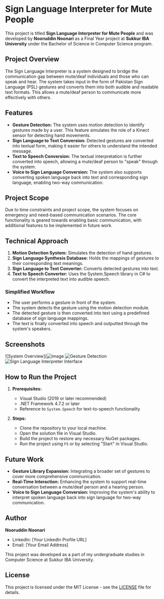 # Sign Language Interpreter for Mute People

This project is titled **Sign Language Interpreter for Mute People** and was developed by **Nooruddin Noonari** as a Final Year project at **Sukkur IBA University** under the Bachelor of Science in Computer Science program.

## Project Overview

The Sign Language Interpreter is a system designed to bridge the communication gap between mute/deaf individuals and those who can speak and hear. The system takes input in the form of Pakistan Sign Language (PSL) gestures and converts them into both audible and readable text formats. This allows a mute/deaf person to communicate more effectively with others.

## Features

- **Gesture Detection:** The system uses motion detection to identify gestures made by a user. This feature simulates the role of a Kinect sensor for detecting hand movements.
- **Sign Language to Text Conversion:** Detected gestures are converted into textual form, making it easier for others to understand the intended message.
- **Text to Speech Conversion:** The textual interpretation is further converted into speech, allowing a mute/deaf person to "speak" through the system.
- **Voice to Sign Language Conversion:** The system also supports converting spoken language back into text and corresponding sign language, enabling two-way communication.

## Project Scope

Due to time constraints and project scope, the system focuses on emergency and need-based communication scenarios. The core functionality is geared towards enabling basic communication, with additional features to be implemented in future work.

## Technical Approach

1. **Motion Detection System:** Simulates the detection of hand gestures.
2. **Sign Language Synthesis Database:** Holds the mappings of gestures to their corresponding text meanings.
3. **Sign Language to Text Converter:** Converts detected gestures into text.
4. **Text to Speech Converter:** Uses the System.Speech library in C# to convert the interpreted text into audible speech.

### Simplified Workflow

- The user performs a gesture in front of the system.
- The system detects the gesture using the motion detection module.
- The detected gesture is then converted into text using a predefined database of sign language mappings.
- The text is finally converted into speech and outputted through the system's speakers.

## Screenshots



![System Overview](![image](https://github.com/user-attachments/assets/db0541ef-7e1a-49f7-a716-7ccc02f97f91)
![Gesture Detection](./path-to-your-image2.png)
![Sign Language Interpreter Interface](./path-to-your-image3.png)

## How to Run the Project

1. **Prerequisites:**
   - Visual Studio (2019 or later recommended)
   - .NET Framework 4.7.2 or later
   - Reference to `System.Speech` for text-to-speech functionality

2. **Steps:**
   - Clone the repository to your local machine.
   - Open the solution file in Visual Studio.
   - Build the project to restore any necessary NuGet packages.
   - Run the project using `F5` or by selecting "Start" in Visual Studio.

## Future Work

- **Gesture Library Expansion:** Integrating a broader set of gestures to cover more comprehensive communication.
- **Real-Time Interaction:** Enhancing the system to support real-time conversation between a mute/deaf person and a hearing person.
- **Voice to Sign Language Conversion:** Improving the system's ability to interpret spoken language back into sign language for two-way communication.

## Author

**Nooruddin Noonari**

- LinkedIn: [Your LinkedIn Profile URL]
- Email: [Your Email Address]

This project was developed as a part of my undergraduate studies in Computer Science at Sukkur IBA University.

## License

This project is licensed under the MIT License - see the [LICENSE](LICENSE) file for details.
